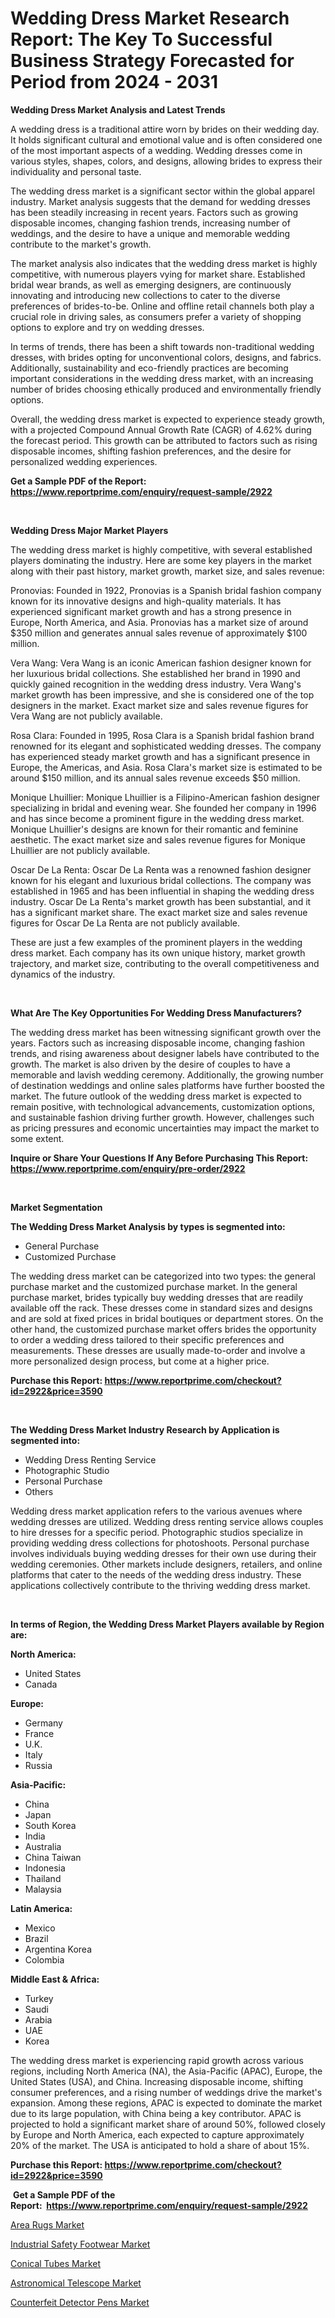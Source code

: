 <p><h1>Wedding Dress Market Research Report: The Key To Successful Business Strategy Forecasted for Period from 2024 - 2031</h1></p><p><strong>Wedding Dress Market Analysis and Latest Trends</strong></p>
<p><p>A wedding dress is a traditional attire worn by brides on their wedding day. It holds significant cultural and emotional value and is often considered one of the most important aspects of a wedding. Wedding dresses come in various styles, shapes, colors, and designs, allowing brides to express their individuality and personal taste.</p><p>The wedding dress market is a significant sector within the global apparel industry. Market analysis suggests that the demand for wedding dresses has been steadily increasing in recent years. Factors such as growing disposable incomes, changing fashion trends, increasing number of weddings, and the desire to have a unique and memorable wedding contribute to the market's growth.</p><p>The market analysis also indicates that the wedding dress market is highly competitive, with numerous players vying for market share. Established bridal wear brands, as well as emerging designers, are continuously innovating and introducing new collections to cater to the diverse preferences of brides-to-be. Online and offline retail channels both play a crucial role in driving sales, as consumers prefer a variety of shopping options to explore and try on wedding dresses.</p><p>In terms of trends, there has been a shift towards non-traditional wedding dresses, with brides opting for unconventional colors, designs, and fabrics. Additionally, sustainability and eco-friendly practices are becoming important considerations in the wedding dress market, with an increasing number of brides choosing ethically produced and environmentally friendly options.</p><p>Overall, the wedding dress market is expected to experience steady growth, with a projected Compound Annual Growth Rate (CAGR) of 4.62% during the forecast period. This growth can be attributed to factors such as rising disposable incomes, shifting fashion preferences, and the desire for personalized wedding experiences.</p></p>
<p><strong>Get a Sample PDF of the Report:&nbsp; <a href="https://www.reportprime.com/enquiry/request-sample/2922">https://www.reportprime.com/enquiry/request-sample/2922</a></strong></p>
<p>&nbsp;</p>
<p><strong>Wedding Dress Major Market Players</strong></p>
<p><p>The wedding dress market is highly competitive, with several established players dominating the industry. Here are some key players in the market along with their past history, market growth, market size, and sales revenue:</p><p>Pronovias: Founded in 1922, Pronovias is a Spanish bridal fashion company known for its innovative designs and high-quality materials. It has experienced significant market growth and has a strong presence in Europe, North America, and Asia. Pronovias has a market size of around $350 million and generates annual sales revenue of approximately $100 million.</p><p>Vera Wang: Vera Wang is an iconic American fashion designer known for her luxurious bridal collections. She established her brand in 1990 and quickly gained recognition in the wedding dress industry. Vera Wang's market growth has been impressive, and she is considered one of the top designers in the market. Exact market size and sales revenue figures for Vera Wang are not publicly available.</p><p>Rosa Clara: Founded in 1995, Rosa Clara is a Spanish bridal fashion brand renowned for its elegant and sophisticated wedding dresses. The company has experienced steady market growth and has a significant presence in Europe, the Americas, and Asia. Rosa Clara's market size is estimated to be around $150 million, and its annual sales revenue exceeds $50 million.</p><p>Monique Lhuillier: Monique Lhuillier is a Filipino-American fashion designer specializing in bridal and evening wear. She founded her company in 1996 and has since become a prominent figure in the wedding dress market. Monique Lhuillier's designs are known for their romantic and feminine aesthetic. The exact market size and sales revenue figures for Monique Lhuillier are not publicly available.</p><p>Oscar De La Renta: Oscar De La Renta was a renowned fashion designer known for his elegant and luxurious bridal collections. The company was established in 1965 and has been influential in shaping the wedding dress industry. Oscar De La Renta's market growth has been substantial, and it has a significant market share. The exact market size and sales revenue figures for Oscar De La Renta are not publicly available.</p><p>These are just a few examples of the prominent players in the wedding dress market. Each company has its own unique history, market growth trajectory, and market size, contributing to the overall competitiveness and dynamics of the industry.</p></p>
<p>&nbsp;</p>
<p><strong>What Are The Key Opportunities For Wedding Dress Manufacturers?</strong></p>
<p><p>The wedding dress market has been witnessing significant growth over the years. Factors such as increasing disposable income, changing fashion trends, and rising awareness about designer labels have contributed to the growth. The market is also driven by the desire of couples to have a memorable and lavish wedding ceremony. Additionally, the growing number of destination weddings and online sales platforms have further boosted the market. The future outlook of the wedding dress market is expected to remain positive, with technological advancements, customization options, and sustainable fashion driving further growth. However, challenges such as pricing pressures and economic uncertainties may impact the market to some extent.</p></p>
<p><strong>Inquire or Share Your Questions If Any Before Purchasing This Report: <a href="https://www.reportprime.com/enquiry/pre-order/2922">https://www.reportprime.com/enquiry/pre-order/2922</a></strong></p>
<p>&nbsp;</p>
<p><strong>Market Segmentation</strong></p>
<p><strong>The Wedding Dress Market Analysis by types is segmented into:</strong></p>
<p><ul><li>General Purchase</li><li>Customized Purchase</li></ul></p>
<p><p>The wedding dress market can be categorized into two types: the general purchase market and the customized purchase market. In the general purchase market, brides typically buy wedding dresses that are readily available off the rack. These dresses come in standard sizes and designs and are sold at fixed prices in bridal boutiques or department stores. On the other hand, the customized purchase market offers brides the opportunity to order a wedding dress tailored to their specific preferences and measurements. These dresses are usually made-to-order and involve a more personalized design process, but come at a higher price.</p></p>
<p><strong>Purchase this Report:&nbsp;<a href="https://www.reportprime.com/checkout?id=2922&price=3590">https://www.reportprime.com/checkout?id=2922&price=3590</a></strong></p>
<p>&nbsp;</p>
<p><strong>The Wedding Dress Market Industry Research by Application is segmented into:</strong></p>
<p><ul><li>Wedding Dress Renting Service</li><li>Photographic Studio</li><li>Personal Purchase</li><li>Others</li></ul></p>
<p><p>Wedding dress market application refers to the various avenues where wedding dresses are utilized. Wedding dress renting service allows couples to hire dresses for a specific period. Photographic studios specialize in providing wedding dress collections for photoshoots. Personal purchase involves individuals buying wedding dresses for their own use during their wedding ceremonies. Other markets include designers, retailers, and online platforms that cater to the needs of the wedding dress industry. These applications collectively contribute to the thriving wedding dress market.</p></p>
<p>&nbsp;</p>
<p><strong>In terms of Region, the Wedding Dress Market Players available by Region are:</strong></p>
<p>
    <p> <strong> North America: </strong>
        <ul>
            <li>United States</li>
            <li>Canada</li>
        </ul>
        </p> 
    <p> <strong> Europe: </strong>
        <ul>
            <li>Germany</li>
            <li>France</li>
            <li>U.K.</li>
            <li>Italy</li>
            <li>Russia</li>
        </ul>
        </p> 
    <p> <strong> Asia-Pacific: </strong>
        <ul>
            <li>China</li>
            <li>Japan</li>
            <li>South Korea</li>
            <li>India</li>
            <li>Australia</li>
            <li>China Taiwan</li>
            <li>Indonesia</li>
            <li>Thailand</li>
            <li>Malaysia</li>
        </ul>
        </p> 
    <p> <strong> Latin America: </strong>
        <ul>
            <li>Mexico</li>
            <li>Brazil</li>
            <li>Argentina Korea</li>
            <li>Colombia</li>
        </ul>
        </p> 
    <p> <strong> Middle East & Africa: </strong>
        <ul>
            <li>Turkey</li>
            <li>Saudi</li>
            <li>Arabia</li>
            <li>UAE</li>
            <li>Korea</li>
        </ul>
    </p>
    </p>
<p><p>The wedding dress market is experiencing rapid growth across various regions, including North America (NA), the Asia-Pacific (APAC), Europe, the United States (USA), and China. Increasing disposable income, shifting consumer preferences, and a rising number of weddings drive the market's expansion. Among these regions, APAC is expected to dominate the market due to its large population, with China being a key contributor. APAC is projected to hold a significant market share of around 50%, followed closely by Europe and North America, each expected to capture approximately 20% of the market. The USA is anticipated to hold a share of about 15%.</p></p>
<p><strong>Purchase this Report: <a href="https://www.reportprime.com/checkout?id=2922&price=3590">https://www.reportprime.com/checkout?id=2922&price=3590</a></strong></p>
<p>&nbsp;<strong>Get a Sample PDF of the Report:&nbsp;&nbsp;<a href="https://www.reportprime.com/enquiry/request-sample/2922">https://www.reportprime.com/enquiry/request-sample/2922</a></strong></p>
<p><strong></strong></p>
<p><p><a href="https://github.com/Chiragrp24/Market-Research-Report-List-2/blob/main/area-rugs-market.md">Area Rugs Market</a></p><p><a href="https://github.com/YashRP12/Market-Research-Report-List-2/blob/main/industrial-safety-footwear-market.md">Industrial Safety Footwear Market</a></p><p><a href="https://github.com/Chiragrp23/Market-Research-Report-List-2/blob/main/conical-tubes-market.md">Conical Tubes Market</a></p><p><a href="https://github.com/Chiragrp25/Market-Research-Report-List-2/blob/main/astronomical-telescope-market.md">Astronomical Telescope Market</a></p><p><a href="https://github.com/Chiragrp22/Market-Research-Report-List-2/blob/main/counterfeit-detector-pens-market.md">Counterfeit Detector Pens Market</a></p></p>